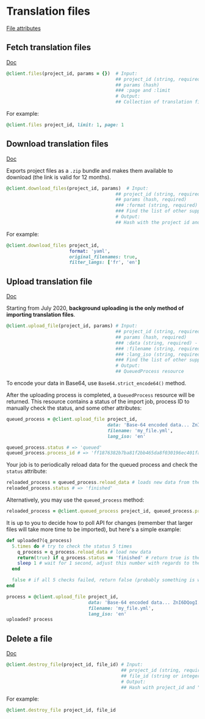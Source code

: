 # Translation files

[File attributes](https://app.lokalise.com/api2docs/curl/#object-files)

## Fetch translation files

[Doc](https://developers.lokalise.com/reference/list-all-files)

```ruby
@client.files(project_id, params = {})  # Input:
                                        ## project_id (string, required)
                                        ## params (hash)
                                        ### :page and :limit
                                        # Output:
                                        ## Collection of translation files available in the given project
```

For example:

```ruby
@client.files project_id, limit: 1, page: 1
```

## Download translation files

[Doc](https://developers.lokalise.com/reference/download-files)

Exports project files as a `.zip` bundle and makes them available to download (the link is valid for 12 months).

```ruby
@client.download_files(project_id, params)  # Input:
                                        ## project_id (string, required)
                                        ## params (hash, required)
                                        ### :format (string, required) - one of the file formats supported by Lokalise (json, xml, po etc).
                                        ### Find the list of other supported params at https://developers.lokalise.com/reference/download-files
                                        # Output:
                                        ## Hash with the project id and a "bundle_url" link
```

For example:

```ruby
@client.download_files project_id,
                       format: 'yaml',
                       original_filenames: true,
                       filter_langs: ['fr', 'en']
```

## Upload translation file

[Doc](https://developers.lokalise.com/reference/upload-a-file)

Starting from July 2020, **background uploading is the only method of importing translation files**.

```ruby
@client.upload_file(project_id, params) # Input:
                                        ## project_id (string, required)
                                        ## params (hash, required)
                                        ### :data (string, required) - base64-encoded data (the format must be supported by Lokalise)
                                        ### :filename (string, required)
                                        ### :lang_iso (string, required)
                                        ### Find the list of other supported params at https://developers.lokalise.com/reference/upload-a-file
                                        # Output:
                                        ## QueuedProcess resource
```

To encode your data in Base64, use `Base64.strict_encode64()` method.

After the uploading process is completed, a `QueuedProcess` resource will be returned. This resource contains a status of the import job, process ID to manually check the status, and some other attributes:

```ruby
queued_process = @client.upload_file project_id,
                                     data: 'Base-64 encoded data... ZnI6DQogI...',
                                     filename: 'my_file.yml',
                                     lang_iso: 'en'

queued_process.status # => 'queued'
queued_process.process_id # => 'ff1876382b7ba81f2bb465da8f030196ec401fa6'
```

Your job is to periodically reload data for the queued process and check the `status` attribute:

```ruby
reloaded_process = queued_process.reload_data # loads new data from the API
reloaded_process.status # => 'finished'
```

Alternatively, you may use the `queued_process` method:

```ruby
reloaded_process = @client.queued_process project_id, queued_process.process_id
```

It is up to you to decide how to poll API for changes (remember that larger files will take more time to be imported), but here's a simple example:

```ruby
def uploaded?(q_process)
  5.times do # try to check the status 5 times
    q_process = q_process.reload_data # load new data
    return(true) if q_process.status == 'finished' # return true is the upload has finished
    sleep 1 # wait for 1 second, adjust this number with regards to the upload size
  end

  false # if all 5 checks failed, return false (probably something is wrong)
end

process = @client.upload_file project_id,
                              data: 'Base-64 encoded data... ZnI6DQogI...',
                              filename: 'my_file.yml',
                              lang_iso: 'en'
uploaded? process
```

## Delete a file

[Doc](https://developers.lokalise.com/reference/delete-a-file)

```ruby
@client.destroy_file(project_id, file_id) # Input:
                                          ## project_id (string, required)
                                          ## file_id (string or integer, required)
                                          # Output:
                                          ## Hash with project_id and "file_deleted" set to "true"
```

For example:

```ruby
@client.destroy_file project_id, file_id
```